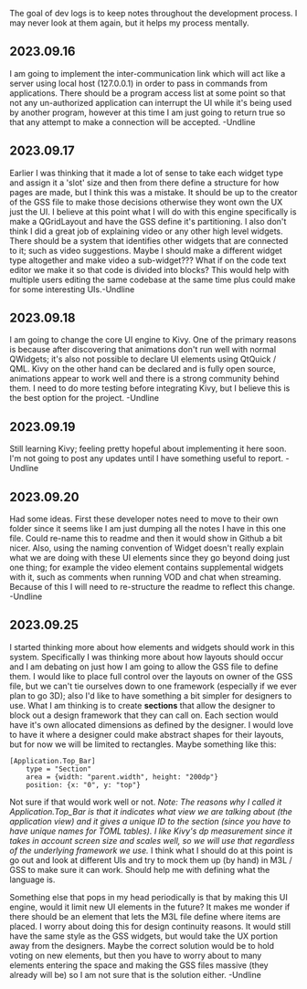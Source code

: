 
The goal of dev logs is to keep notes throughout the development process. I may never look at them again, but it helps my process mentally.

## 2023.09.16

I am going to implement the inter-communication link which will act like a server using local host (127.0.0.1) in order to pass in commands from applications. There should be a program access list at some point so that not any un-authorized application can interrupt the UI while it's being used by another program, however at this time I am just going to return true so that any attempt to make a connection will be accepted. -Undline

## 2023.09.17

Earlier I was thinking that it made a lot of sense to take each widget type and assign it a 'slot' size and then from there define a structure for how pages are made, but I think this was a mistake. It should be up to the creator of the GSS file to make those decisions otherwise they wont own the UX just the UI. I believe at this point what I will do with this engine specifically is make a QGridLayout and have the GSS define it's partitioning. I also don't think I did a great job of explaining video or any other high level widgets. There should be a system that identifies other widgets that are connected to it; such as video suggestions. Maybe I should make a different widget type altogether and make video a sub-widget??? What if on the code text editor we make it so that code is divided into blocks? This would help with multiple users editing the same codebase at the same time plus could make for some interesting UIs.-Undline 

## 2023.09.18

I am going to change the core UI engine to Kivy. One of the primary reasons is because after discovering that animations don't run well with normal QWidgets; it's also not possible to declare UI elements using QtQuick / QML. Kivy on the other hand can be declared and is fully open source, animations appear to work well and there is a strong community behind them. I need to do more testing before integrating Kivy, but I believe this is the best option for the project. -Undline

## 2023.09.19

Still learning Kivy; feeling pretty hopeful about implementing it here soon. I'm not going to post any updates until I have something useful to report. -Undline

## 2023.09.20

Had some ideas. First these developer notes need to move to their own folder since it seems like I am just dumping all the notes I have in this one file. Could re-name this to readme and then it would show in Github a bit nicer. Also, using the naming convention of Widget doesn't really explain what we are doing with these UI elements since they go beyond doing just one thing; for example the video element contains supplemental widgets with it, such as comments when running VOD and chat when streaming. Because of this I will need to re-structure the readme to reflect this change. -Undline

## 2023.09.25

I started thinking more about how elements and widgets should work in this system. Specifically I was thinking more about how layouts should occur and I am debating on just how I am going to allow the GSS file to define them. I would like to place full control over the layouts on owner of the GSS file, but we can't tie ourselves down to one framework (especially if we ever plan to go 3D); also I'd like to have something a bit simpler for designers to use. What I am thinking is to create **sections** that allow the designer to block out a design framework that they can call on. Each section would have it's own allocated dimensions as defined by the designer. I would love to have it where a designer could make abstract shapes for their layouts, but for now we will be limited to rectangles. Maybe something like this:

```GSS
[Application.Top_Bar]
    type = "Section"
    area = {width: "parent.width", height: "200dp"}
    position: {x: "0", y: "top"}
```

Not sure if that would work well or not. *Note: The reasons why I called it Application.Top_Bar is that it indicates what view we are talking about (the application view) and it gives a unique ID to the section (since you have to have unique names for TOML tables). I like Kivy's dp measurement since it takes in account screen size and scales well, so we will use that regardless of the underlying framework we use.* I think what I should do at this point is go out and look at different UIs and try to mock them up (by hand) in M3L / GSS to make sure it can work. Should help me with defining what the language is.

Something else that pops in my head periodically is that by making this UI engine, would it limit new UI elements in the future? It makes me wonder if there should be an element that lets the M3L file define where items are placed. I worry about doing this for design continuity reasons. It would still have the same style as the GSS widgets, but would take the UX portion away from the designers. Maybe the correct solution would be to hold voting on new elements, but then you have to worry about to many elements entering the space and making the GSS files massive (they already will be) so I am not sure that is the solution either. -Undline

